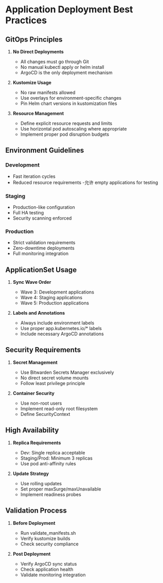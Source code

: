 # Application Deployment Best Practices

## GitOps Principles

1. **No Direct Deployments**

   - All changes must go through Git
   - No manual kubectl apply or helm install
   - ArgoCD is the only deployment mechanism

2. **Kustomize Usage**

   - No raw manifests allowed
   - Use overlays for environment-specific changes
   - Pin Helm chart versions in kustomization files

3. **Resource Management**
   - Define explicit resource requests and limits
   - Use horizontal pod autoscaling where appropriate
   - Implement proper pod disruption budgets

## Environment Guidelines

### Development

- Fast iteration cycles
- Reduced resource requirements -允许 empty applications for testing

### Staging

- Production-like configuration
- Full HA testing
- Security scanning enforced

### Production

- Strict validation requirements
- Zero-downtime deployments
- Full monitoring integration

## ApplicationSet Usage

1. **Sync Wave Order**

   - Wave 3: Development applications
   - Wave 4: Staging applications
   - Wave 5: Production applications

2. **Labels and Annotations**
   - Always include environment labels
   - Use proper app.kubernetes.io/\* labels
   - Include necessary ArgoCD annotations

## Security Requirements

1. **Secret Management**

   - Use Bitwarden Secrets Manager exclusively
   - No direct secret volume mounts
   - Follow least privilege principle

2. **Container Security**
   - Use non-root users
   - Implement read-only root filesystem
   - Define SecurityContext

## High Availability

1. **Replica Requirements**

   - Dev: Single replica acceptable
   - Staging/Prod: Minimum 3 replicas
   - Use pod anti-affinity rules

2. **Update Strategy**
   - Use rolling updates
   - Set proper maxSurge/maxUnavailable
   - Implement readiness probes

## Validation Process

1. **Before Deployment**

   - Run validate_manifests.sh
   - Verify kustomize builds
   - Check security compliance

2. **Post Deployment**
   - Verify ArgoCD sync status
   - Check application health
   - Validate monitoring integration
